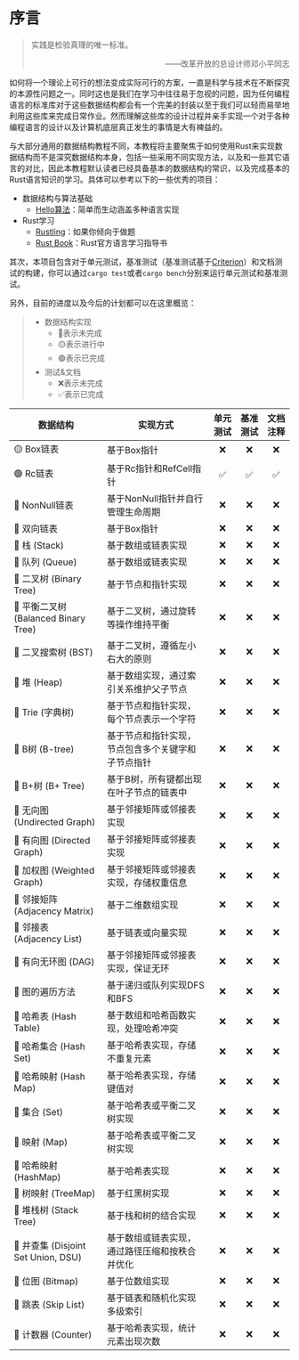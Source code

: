 # 序言  

> 实践是检验真理的唯一标准。
> <p align=right>——改革开放的总设计师邓小平同志</p>

如何将一个理论上可行的想法变成实际可行的方案，一直是科学与技术在不断探究的本源性问题之一。同时这也是我们在学习中往往易于忽视的问题，因为任何编程语言的标准库对于这些数据结构都会有一个完美的封装以至于我们可以轻而易举地利用这些库来完成日常作业。然而理解这些库的设计过程并亲手实现一个对于各种编程语言的设计以及计算机底层真正发生的事情是大有裨益的。   

与大部分通用的数据结构教程不同，本教程将主要聚焦于如何使用Rust来实现数据结构而不是深究数据结构本身，包括一些采用不同实现方法，以及和一些其它语言的对比，因此本教程默认读者已经具备基本的数据结构的常识，以及完成基本的Rust语言知识的学习。具体可以参考以下的一些优秀的项目：  

- 数据结构与算法基础  
  - [Hello算法](https://www.hello-algo.com/)：简单而生动涵盖多种语言实现
- Rust学习  
  - [Rustling](https://rustlings.cool/)：如果你倾向于做题 
  - [Rust Book](https://doc.rust-lang.org/book/)：Rust官方语言学习指导书  

其次，本项目包含对于单元测试，基准测试（基准测试基于[Criterion](https://bheisler.github.io/criterion.rs/book/index.html)）和文档测试的构建，你可以通过`cargo test`或者`cargo bench`分别来运行单元测试和基准测试。  

另外，目前的进度以及今后的计划都可以在这里概览： 

> - 数据结构实现
>   - 🔴表示未完成
>   - 🟡表示进行中
>   - 🟢表示已完成
> - 测试&文档
>   - ❌表示未完成
>   - ✅表示已完成


| 数据结构 | 实现方式 | 单元测试 | 基准测试 | 文档注释 |
| --- | --- | :---: | :---: | :---: |
| 🟡 Box链表 | 基于Box指针 | ❌ | ❌ | ❌ |
| 🟢 Rc链表 | 基于Rc指针和RefCell指针 | ✅ | ✅ | ✅ |
| 🔴 NonNull链表 | 基于NonNull指针并自行管理生命周期 | ❌ | ❌ | ❌ |
| 🔴 双向链表 | 基于Box指针 | ❌ | ❌ | ❌ |
| 🔴 栈 (Stack) | 基于数组或链表实现 | ❌ | ❌ | ❌ |
| 🔴 队列 (Queue) | 基于数组或链表实现 | ❌ | ❌ | ❌ |
| 🔴 二叉树 (Binary Tree) | 基于节点和指针实现 | ❌ | ❌ | ❌ |
| 🔴 平衡二叉树 (Balanced Binary Tree) | 基于二叉树，通过旋转等操作维持平衡 | ❌ | ❌ | ❌ |
| 🔴 二叉搜索树 (BST) | 基于二叉树，遵循左小右大的原则 | ❌ | ❌ | ❌ |
| 🔴 堆 (Heap) | 基于数组实现，通过索引关系维护父子节点 | ❌ | ❌ | ❌ |
| 🔴 Trie (字典树) | 基于节点和指针实现，每个节点表示一个字符 | ❌ | ❌ | ❌ |
| 🔴 B树 (B-tree) | 基于节点和指针实现，节点包含多个关键字和子节点指针 | ❌ | ❌ | ❌ |
| 🔴 B+树 (B+ Tree) | 基于B树，所有键都出现在叶子节点的链表中 | ❌ | ❌ | ❌ |
| 🔴 无向图 (Undirected Graph) | 基于邻接矩阵或邻接表实现 | ❌ | ❌ | ❌ |
| 🔴 有向图 (Directed Graph) | 基于邻接矩阵或邻接表实现 | ❌ | ❌ | ❌ |
| 🔴 加权图 (Weighted Graph) | 基于邻接矩阵或邻接表实现，存储权重信息 | ❌ | ❌ | ❌ |
| 🔴 邻接矩阵 (Adjacency Matrix) | 基于二维数组实现 | ❌ | ❌ | ❌ |
| 🔴 邻接表 (Adjacency List) | 基于链表或向量实现 | ❌ | ❌ | ❌ |
| 🔴 有向无环图 (DAG) | 基于邻接矩阵或邻接表实现，保证无环 | ❌ | ❌ | ❌ |
| 🔴 图的遍历方法 | 基于递归或队列实现DFS和BFS | ❌ | ❌ | ❌ |
| 🔴 哈希表 (Hash Table) | 基于数组和哈希函数实现，处理哈希冲突 | ❌ | ❌ | ❌ |
| 🔴 哈希集合 (Hash Set) | 基于哈希表实现，存储不重复元素 | ❌ | ❌ | ❌ |
| 🔴 哈希映射 (Hash Map) | 基于哈希表实现，存储键值对 | ❌ | ❌ | ❌ |
| 🔴 集合 (Set) | 基于哈希表或平衡二叉树实现 | ❌ | ❌ | ❌ |
| 🔴 映射 (Map) | 基于哈希表或平衡二叉树实现 | ❌ | ❌ | ❌ |
| 🔴 哈希映射 (HashMap) | 基于哈希表实现 | ❌ | ❌ | ❌ |
| 🔴 树映射 (TreeMap) | 基于红黑树实现 | ❌ | ❌ | ❌ |
| 🔴 堆栈树 (Stack Tree) | 基于栈和树的结合实现 | ❌ | ❌ | ❌ |
| 🔴 并查集 (Disjoint Set Union, DSU) | 基于数组或链表实现，通过路径压缩和按秩合并优化 | ❌ | ❌ | ❌ |
| 🔴 位图 (Bitmap) | 基于位数组实现 | ❌ | ❌ | ❌ |
| 🔴 跳表 (Skip List) | 基于链表和随机化实现多级索引 | ❌ | ❌ | ❌ |
| 🔴 计数器 (Counter) | 基于哈希表实现，统计元素出现次数 | ❌ | ❌ | ❌ |


